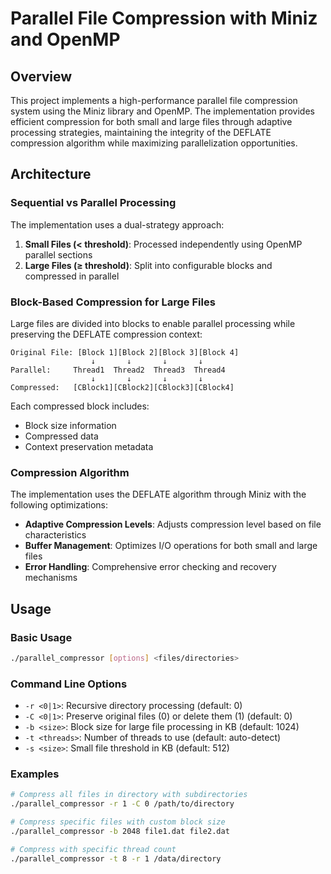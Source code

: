 # Parallel File Compression with Miniz and OpenMP

## Overview

This project implements a high-performance parallel file compression system using the Miniz library and OpenMP. The implementation provides efficient compression for both small and large files through adaptive processing strategies, maintaining the integrity of the DEFLATE compression algorithm while maximizing parallelization opportunities.

## Architecture

### Sequential vs Parallel Processing

The implementation uses a dual-strategy approach:

1. **Small Files (< threshold)**: Processed independently using OpenMP parallel sections
2. **Large Files (≥ threshold)**: Split into configurable blocks and compressed in parallel

### Block-Based Compression for Large Files

Large files are divided into blocks to enable parallel processing while preserving the DEFLATE compression context:

```
Original File: [Block 1][Block 2][Block 3][Block 4]
                  ↓       ↓       ↓       ↓
Parallel:     Thread1  Thread2  Thread3  Thread4
                  ↓       ↓       ↓       ↓
Compressed:   [CBlock1][CBlock2][CBlock3][CBlock4]
```

Each compressed block includes:
- Block size information
- Compressed data
- Context preservation metadata

### Compression Algorithm

The implementation uses the DEFLATE algorithm through Miniz with the following optimizations:

- **Adaptive Compression Levels**: Adjusts compression level based on file characteristics
- **Buffer Management**: Optimizes I/O operations for both small and large files
- **Error Handling**: Comprehensive error checking and recovery mechanisms

## Usage

### Basic Usage

```bash
./parallel_compressor [options] <files/directories>
```

### Command Line Options

- `-r <0|1>`: Recursive directory processing (default: 0)
- `-C <0|1>`: Preserve original files (0) or delete them (1) (default: 0)
- `-b <size>`: Block size for large file processing in KB (default: 1024)
- `-t <threads>`: Number of threads to use (default: auto-detect)
- `-s <size>`: Small file threshold in KB (default: 512)

### Examples

```bash
# Compress all files in directory with subdirectories
./parallel_compressor -r 1 -C 0 /path/to/directory

# Compress specific files with custom block size
./parallel_compressor -b 2048 file1.dat file2.dat

# Compress with specific thread count
./parallel_compressor -t 8 -r 1 /data/directory
```
